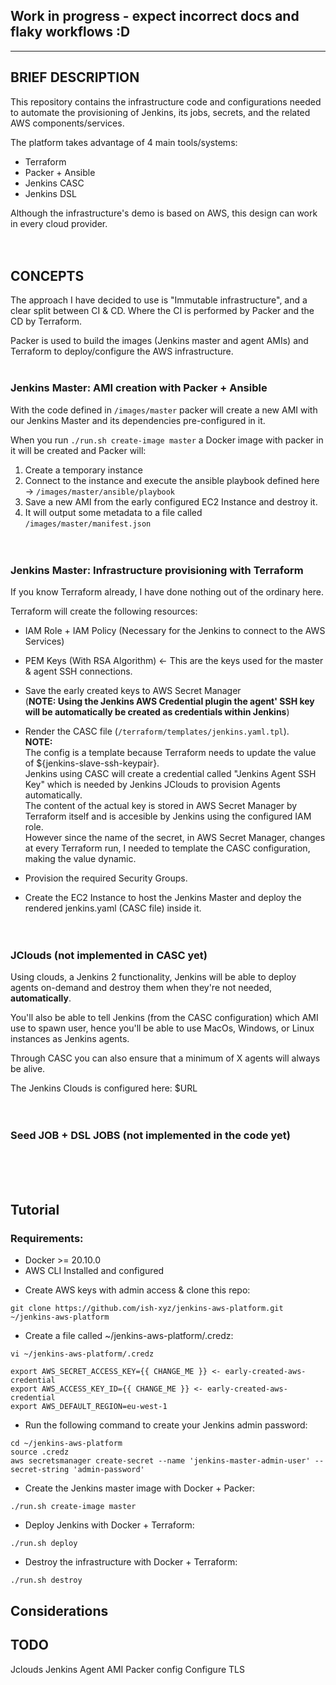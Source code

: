 ## Work in progress - expect incorrect docs and flaky workflows :D 
----

## BRIEF DESCRIPTION

This repository contains the infrastructure code and configurations needed to automate the provisioning of Jenkins, its jobs, secrets, and the related AWS components/services.

The platform takes advantage of 4 main tools/systems:

- Terraform
- Packer + Ansible
- Jenkins CASC 
- Jenkins DSL 

Although the infrastructure's demo is based on AWS, this design can work in every cloud provider.<br><br><br>


## CONCEPTS

The approach I have decided to use is "Immutable infrastructure", and a clear split between CI & CD.
Where the CI is performed by Packer and the CD by Terraform.

Packer is used to build the images (Jenkins master and agent AMIs) and Terraform to deploy/configure the AWS infrastructure.
<br><br>

### Jenkins Master: AMI creation with Packer + Ansible

With the code defined in `/images/master` packer will create a new AMI with our Jenkins Master and its dependencies pre-configured in it.

When you run `./run.sh create-image master` a Docker image with packer in it will be created and Packer will:

1. Create a temporary instance
2. Connect to the instance and execute the ansible playbook defined here -> `/images/master/ansible/playbook`
3. Save a new AMI from the early configured EC2 Instance and destroy it.
4. It will output some metadata to a file called `/images/master/manifest.json`
<br><br><br>



### Jenkins Master: Infrastructure provisioning with Terraform

If you know Terraform already, I have done nothing out of the ordinary here.

Terraform will create the following resources:

- IAM Role + IAM Policy (Necessary for the Jenkins to connect to the AWS Services) <br>

- PEM Keys (With RSA Algorithm) <- This are the keys used for the master & agent SSH connections. <br>

- Save the early created keys to AWS Secret Manager <br>
  (**NOTE: Using the Jenkins AWS Credential plugin the agent' SSH key will be automatically be created as credentials within Jenkins**) <br>

- Render the CASC file (`/terraform/templates/jenkins.yaml.tpl`). <br>
  **NOTE:** <br>
  The config is a template because Terraform needs to update the value of ${jenkins-slave-ssh-keypair}. <br>
  Jenkins using CASC will create a credential called "Jenkins Agent SSH Key" which is needed by Jenkins JClouds to provision Agents automatically. <br>
  The content of the actual key is stored in AWS Secret Manager by Terraform itself and is accesible by Jenkins using the configured IAM role. <br>
  However since the name of the secret, in AWS Secret Manager, changes at every Terraform run, I needed to template the CASC configuration, making the value dynamic. <br>

- Provision the required Security Groups.

- Create the EC2 Instance to host the Jenkins Master and deploy the rendered jenkins.yaml (CASC file) inside it.
<br><br><br>


### JClouds (not implemented in CASC yet)

Using clouds, a Jenkins 2 functionality, Jenkins will be able to deploy agents on-demand and destroy them when they're not needed, **automatically**.

You'll also be able to tell Jenkins (from the CASC configuration) which AMI use to spawn user, hence you'll be able to use MacOs, Windows, or Linux instances as Jenkins agents.

Through CASC you can also ensure that a minimum of X agents will always be alive.

The Jenkins Clouds is configured here: $URL
<br><br><br>


### Seed JOB + DSL JOBS (not implemented in the code yet)
<br><br><br>


## Tutorial

### Requirements:

* Docker >= 20.10.0
* AWS CLI Installed and configured



- Create AWS keys with admin access & clone this repo:

```
git clone https://github.com/ish-xyz/jenkins-aws-platform.git ~/jenkins-aws-platform
```

- Create a file called ~/jenkins-aws-platform/.credz:

```
vi ~/jenkins-aws-platform/.credz
```
```
export AWS_SECRET_ACCESS_KEY={{ CHANGE_ME }} <- early-created-aws-credential
export AWS_ACCESS_KEY_ID={{ CHANGE_ME }} <- early-created-aws-credential
export AWS_DEFAULT_REGION=eu-west-1
```

- Run the following command to create your Jenkins admin password:

```
cd ~/jenkins-aws-platform
source .credz
aws secretsmanager create-secret --name 'jenkins-master-admin-user' --secret-string 'admin-password' 
```

- Create the Jenkins master image with Docker + Packer:

```
./run.sh create-image master
```

- Deploy Jenkins with Docker + Terraform:
```
./run.sh deploy
```

- Destroy the infrastructure with Docker + Terraform:

```
./run.sh destroy
```

## Considerations


## TODO

Jclouds
Jenkins Agent AMI Packer config
Configure TLS